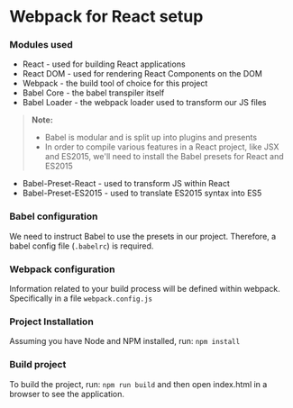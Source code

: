 # Webpack for React setup

### Modules used
- React - used for building React applications
- React DOM - used for rendering React Components on the DOM
- Webpack - the build tool of choice for this project
- Babel Core - the babel transpiler itself
- Babel Loader - the webpack loader used to transform our JS files

> **Note:**
> - Babel is modular and is split up into plugins and presents
> - In order to compile various features in a React project, like JSX and ES2015, we'll need to install the Babel presets for React and ES2015

- Babel-Preset-React - used to transform JS within React
- Babel-Preset-ES2015 - used to translate ES2015 syntax into ES5

### Babel configuration
We need to instruct Babel to use the presets in our project. 
Therefore, a babel config file (`.babelrc`) is required.

### Webpack configuration
Information related to your build process will be defined within webpack.
Specifically in a file `webpack.config.js`

### Project Installation
Assuming you have Node and NPM installed, run: `npm install`

### Build project
To build the project, run: `npm run build` and then open index.html in a browser to see the application.